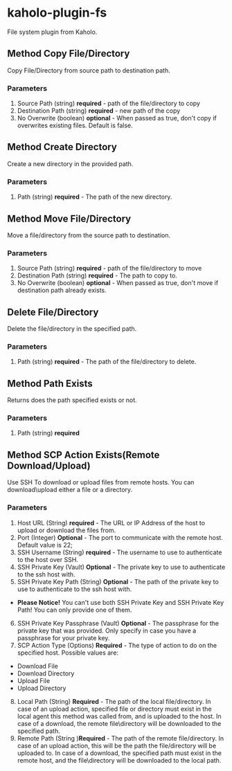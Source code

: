 # kaholo-plugin-fs
File system plugin from Kaholo.

## Method Copy File/Directory
Copy File/Directory from source path to destination path.

### Parameters
1. Source Path (string) **required** - path of the file/directory to copy
2. Destination Path (string) **required** - new path of the copy
3. No Overwrite (boolean) **optional** - When passed as true, don't copy if overwrites existing files. Default is false.

## Method Create Directory
Create a new directory in the provided path.

### Parameters
1. Path (string) **required** - The path of the new directory.

## Method Move File/Directory 
Move a file/directory from the source path to destination.

### Parameters
1. Source Path (string) **required** - path of the file/directory to move
2. Destination Path (string) **required** - The path to copy to.
3. No Overwrite (boolean) **optional** - When passed as true, don't move if destination path already exists.

## Delete File/Directory
Delete the file/directory in the specified path.

### Parameters
1. Path (string) **required** - The path of the file/directory to delete.

## Method Path Exists
Returns does the path specified exists or not.

### Parameters
1. Path (string) **required**

## Method SCP Action Exists(Remote Download/Upload)
Use SSH To download or upload files from remote hosts. You can download\upload either a file or a directory.

### Parameters
1. Host URL (String) **required** - The URL or IP Address of the host to upload or download the files from.
2. Port (Integer) **Optional** - The port to communicate with the remote host. Default value is 22;
3. SSH Username (String) **required** - The username to use to authenticate to the host over SSH.
4. SSH Private Key (Vault) **Optional** - The private key to use to authenticate to the ssh host with.
5. SSH Private Key Path (String) **Optional** - The path of the private key to use to authenticate to the ssh host with.
* **Please Notice!** You can't use both SSH Private Key and SSH Private Key Path! You can only provide one of them.
6. SSH Private Key Passphrase (Vault) **Optional** - The passphrase for the private key that was provided. Only specify in case you have a passphrase for your private key.
7. SCP Action Type (Options) **Required** - The type of action to do on the specified host. Possible values are:
* Download File
* Download Directory
* Upload File
* Upload Directory
8. Local Path (String) **Required** - The path of the local file/directory. In case of an upload action, specified file or directory must exist in the local agent this method was called from, and is uploaded to the host. In case of a download, the remote file\directory will be downloaded to the specified path.
9. Remote Path (String )**Required** - The path of the remote file/directory. In case of an upload action, this will be the path the file/directory will be uploaded to. In case of a download, the specified path must exist in the remote host, and the file\directory will be downloaded to the local path.